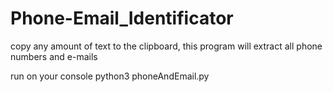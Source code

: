 # Phone-Email_Identificator

copy any amount of text to the clipboard, this program will extract all phone numbers and e-mails

run on your console python3 phoneAndEmail.py
